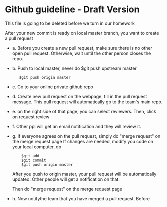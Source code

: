 # Github guideline - Draft Version

This file is going to be deleted before we turn in our homework

After your new commit is ready on local master branch, you want to create a pull request
-    a. Before you create a new pull request, make sure there is no other open pull request. Otherwise, wait until the other person closes the repo. 
-    b. Push to local master, never do $git push upstream master
 
     ```
        $git push origin master  
     ```
-    c. Go to your online private github repo
-    d. Create new pull request on the webpage, fill in the pull request message. This pull request will automatically go to the team's main repo. 
-    e. on the right side of that page, you can select reviewers. Then, click on request review
-    f. Other ppl will get an email notification and they will review it. 
-    g. If everyone agrees on the pull request, simply do "merge request" on the merge request page
       If changes are needed, modify you code on your local computer, do 
        ```
            $git add
            $git commit
            $git push origin master
        ```
       After you push to origin master, your pull request will be automatically updated. 
       Other people will get a notification on that.
       
       Then do "merge request" on the merge request page
       
-    h. Now notifythe team that you have merged a pull request. Before 
       
     
            
       
